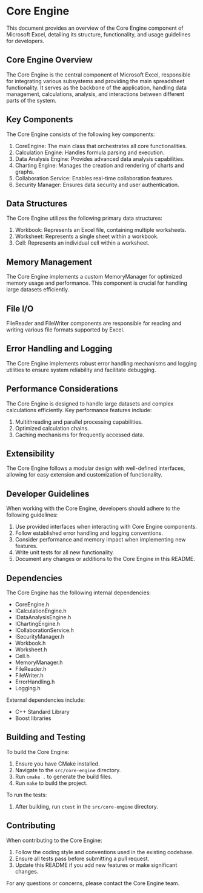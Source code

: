 # Core Engine

This document provides an overview of the Core Engine component of Microsoft Excel, detailing its structure, functionality, and usage guidelines for developers.

## Core Engine Overview

The Core Engine is the central component of Microsoft Excel, responsible for integrating various subsystems and providing the main spreadsheet functionality. It serves as the backbone of the application, handling data management, calculations, analysis, and interactions between different parts of the system.

## Key Components

The Core Engine consists of the following key components:

1. CoreEngine: The main class that orchestrates all core functionalities.
2. Calculation Engine: Handles formula parsing and execution.
3. Data Analysis Engine: Provides advanced data analysis capabilities.
4. Charting Engine: Manages the creation and rendering of charts and graphs.
5. Collaboration Service: Enables real-time collaboration features.
6. Security Manager: Ensures data security and user authentication.

## Data Structures

The Core Engine utilizes the following primary data structures:

1. Workbook: Represents an Excel file, containing multiple worksheets.
2. Worksheet: Represents a single sheet within a workbook.
3. Cell: Represents an individual cell within a worksheet.

## Memory Management

The Core Engine implements a custom MemoryManager for optimized memory usage and performance. This component is crucial for handling large datasets efficiently.

## File I/O

FileReader and FileWriter components are responsible for reading and writing various file formats supported by Excel.

## Error Handling and Logging

The Core Engine implements robust error handling mechanisms and logging utilities to ensure system reliability and facilitate debugging.

## Performance Considerations

The Core Engine is designed to handle large datasets and complex calculations efficiently. Key performance features include:

1. Multithreading and parallel processing capabilities.
2. Optimized calculation chains.
3. Caching mechanisms for frequently accessed data.

## Extensibility

The Core Engine follows a modular design with well-defined interfaces, allowing for easy extension and customization of functionality.

## Developer Guidelines

When working with the Core Engine, developers should adhere to the following guidelines:

1. Use provided interfaces when interacting with Core Engine components.
2. Follow established error handling and logging conventions.
3. Consider performance and memory impact when implementing new features.
4. Write unit tests for all new functionality.
5. Document any changes or additions to the Core Engine in this README.

## Dependencies

The Core Engine has the following internal dependencies:

- CoreEngine.h
- ICalculationEngine.h
- IDataAnalysisEngine.h
- IChartingEngine.h
- ICollaborationService.h
- ISecurityManager.h
- Workbook.h
- Worksheet.h
- Cell.h
- MemoryManager.h
- FileReader.h
- FileWriter.h
- ErrorHandling.h
- Logging.h

External dependencies include:

- C++ Standard Library
- Boost libraries

## Building and Testing

To build the Core Engine:

1. Ensure you have CMake installed.
2. Navigate to the `src/core-engine` directory.
3. Run `cmake .` to generate the build files.
4. Run `make` to build the project.

To run the tests:

1. After building, run `ctest` in the `src/core-engine` directory.

## Contributing

When contributing to the Core Engine:

1. Follow the coding style and conventions used in the existing codebase.
2. Ensure all tests pass before submitting a pull request.
3. Update this README if you add new features or make significant changes.

For any questions or concerns, please contact the Core Engine team.